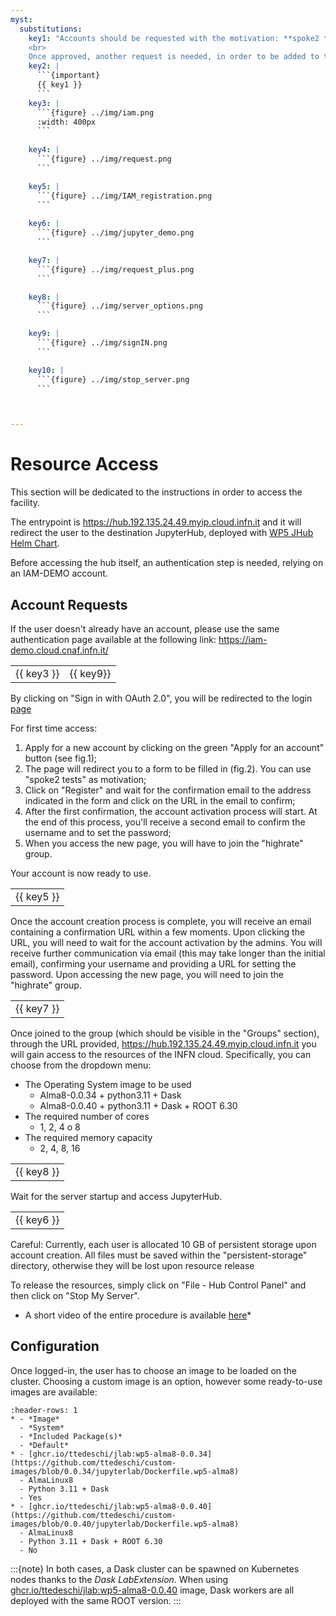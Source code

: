 ```yaml
---
myst:
  substitutions:
    key1: "Accounts should be requested with the motivation: **spoke2 tests**.
    <br>
    Once approved, another request is needed, in order to be added to the `highrate` group. Please, use the '*Join a group*' button in the '*Group request tab*', adding the same motivation as before, when requested."
    key2: |
      ```{important}
      {{ key1 }}
      ```
    key3: |
      ```{figure} ../img/iam.png
      :width: 400px
      ```
      
    key4: |
      ```{figure} ../img/request.png
      ```

    key5: |
      ```{figure} ../img/IAM_registration.png
      ```
    
    key6: |
      ```{figure} ../img/jupyter_demo.png
      ```  

    key7: |
      ```{figure} ../img/request_plus.png
      ``` 

    key8: |
      ```{figure} ../img/server_options.png
      ``` 

    key9: |
      ```{figure} ../img/signIN.png
      ``` 

    key10: |
      ```{figure} ../img/stop_server.png
      ``` 



---
```


# Resource Access
This section will be dedicated to the instructions in order to access the facility.

The entrypoint is https://hub.192.135.24.49.myip.cloud.infn.it and it will redirect the user to the destination JupyterHub, deployed with [WP5 JHub Helm Chart](https://github.com/ttedeschi/HighRateAnalysis-WP5/tree/main/stable/jhub-aas).

Before accessing the hub itself, an authentication step is needed, relying on an IAM-DEMO account. 

## Account Requests
If the user doesn't already have an account, please use the same authentication page available at the following link: https://iam-demo.cloud.cnaf.infn.it/

|            |              |
| ---------- | ------------ |
| {{ key3 }} | {{ key9}}    |


By clicking on "Sign in with OAuth 2.0", you will be redirected to the login [page](https://iam-demo.cloud.cnaf.infn.it/)

For first time access:
1. Apply for a new account by clicking on the green "Apply for an account" button (see fig.1);
1. The page will redirect you to a form to be filled in (fig.2). You can use "spoke2 tests" as motivation;
1. Click on "Register" and wait for the confirmation email to the address indicated in the form and click on the URL in the email to confirm;
1. After the first confirmation, the account activation process will start. At the end of this process, you'll receive a second email to confirm the username and to set the password;
1. When you access the new page, you will have to join the "highrate" group.


Your account is now ready to use.

|            | 
| ---------- | 
| {{ key5 }} | 


Once the account creation process is complete, you will receive an email containing a confirmation URL within a few moments.
Upon clicking the URL, you will need to wait for the account activation by the admins. You will receive further communication via email (this may take longer than the initial email), confirming your username and providing a URL for setting the password.
Upon accessing the new page, you will need to join the "highrate" group.


|            | 
| ---------- | 
| {{ key7 }} | 




Once joined to the group (which should be visible in the "Groups" section), through the URL provided, https://hub.192.135.24.49.myip.cloud.infn.it
you will gain access to the resources of the INFN cloud. Specifically, you can choose from the dropdown menu:
- The Operating System image to be used
   - Alma8-0.0.34 + python3.11 + Dask
   - Alma8-0.0.40 + python3.11 + Dask + ROOT 6.30
- The required number of cores
   - 1, 2, 4 o 8
- The required memory capacity
   - 2, 4, 8, 16



|            | 
| ---------- | 
| {{ key8 }} | 


Wait for the server startup and access JupyterHub.


|            | 
| ---------- | 
| {{ key6 }} | 


Careful: Currently, each user is allocated 10 GB of persistent storage upon account creation. All files must be saved within the "persistent-storage" directory, otherwise they will be lost upon resource release

To release the resources, simply click on "File - Hub Control Panel" and then click on "Stop My Server".



* A short video of the entire procedure is available [here](https://drive.google.com/file/d/1xe7JnEDpsPZBlCtI_krstdwg1aNZ4Xkf/view?usp=sharing)*

## Configuration
Once logged-in, the user has to choose an image to be loaded on the cluster. Choosing a custom image is an option, however some ready-to-use images are available:
```{list-table}
:header-rows: 1
* - *Image*
  - *System*
  - *Included Package(s)*
  - *Default*
* - [ghcr.io/ttedeschi/jlab:wp5-alma8-0.0.34](https://github.com/ttedeschi/custom-images/blob/0.0.34/jupyterlab/Dockerfile.wp5-alma8)
  - AlmaLinux8
  - Python 3.11 + Dask
  - Yes
* - [ghcr.io/ttedeschi/jlab:wp5-alma8-0.0.40](https://github.com/ttedeschi/custom-images/blob/0.0.40/jupyterlab/Dockerfile.wp5-alma8)
  - AlmaLinux8
  - Python 3.11 + Dask + ROOT 6.30
  - No
```

:::{note}
In both cases, a Dask cluster can be spawned on Kubernetes nodes thanks to the *Dask LabExtension*. When using [ghcr.io/ttedeschi/jlab:wp5-alma8-0.0.40](https://github.com/ttedeschi/custom-images/blob/0.0.40/jupyterlab/Dockerfile.wp5-alma8) image, Dask workers are all deployed with the same ROOT version.
:::
